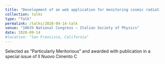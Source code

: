 ```yaml
---
title: "Development of an web application for monitoring cosmic radiation and solar activity"
collection: talks
type: "Talk"
permalink: /talks/2020-09-14-talk
venue: "106th National Congress – Italian Society of Physics"
date: 2020-09-14
#location: "San Francisco, California"
---
```


Selected as “Particularly Meritorious” and awarded with publication in a special issue of Il Nuovo Cimento C


